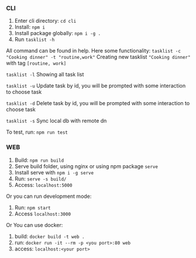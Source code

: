 ### CLI
1. Enter cli directory: `cd cli`
2. Install: `npm i`
3. Install package globally: `npm i -g .`
4. Run `tasklist -h`

All command can be found in help. Here some functionality:
`tasklist -c "Cooking dinner" -t "routine,work"`
Creating new tasklist `"Cooking dinner"` with tag `[routine, work]`

`tasklist -l`
Showing all task list

`tasklist -u`
Update task by id, you will be prompted with some interaction to choose task

`tasklist -d`
Delete task by id, you will be prompted with some interaction to choose task

`tasklist -s`
Sync local db with remote dn

To test, run: `npm run test`


### WEB
1. Build: `npm run build`
2. Serve build folder, using nginx or using npm package `serve`
3. Install serve with `npm i -g serve`
4. Run: `serve -s build/`
5. Access: `localhost:5000`

Or you can run development mode:
1. Run: `npm start`
2. Access `localhost:3000`

Or You can use docker:
1. build: `docker build -t web .`
2. run: `docker run -it --rm -p <you port>:80 web`
3. access: `localhost:<your port>`
